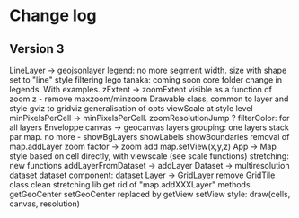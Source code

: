 # Change log

## Version 3

LineLayer -> geojsonlayer
legend: no more segment width. size with shape set to "line"
style filtering
lego tanaka: coming soon
core folder
change in legends. With examples.
zExtent -> zoomExtent
visible as a function of zoom z - remove maxzoom/minzoom
Drawable class, common to layer and style
gviz to gridviz
generalisation of opts
viewScale at style level
minPixelsPerCell -> minPixelsPerCell. zoomResolutionJump ?
filterColor: for all layers
Enveloppe
canvas -> geocanvas
layers grouping: one layers stack par map. no more - showBgLayers showLabels showBoundaries
removal of map.addLayer
zoom factor -> zoom
add map.setView(x,y,z)
App -> Map
style based on cell directly, with viewscale (see scale functions)
stretching: new functions
addLayerFromDataset -> addLayer
Dataset -> multiresolution dataset
dataset component: dataset
Layer -> GridLayer
remove GridTile class
clean stretching lib
get rid of "map.addXXXLayer" methods
getGeoCenter setGeoCenter replaced by getView setView
style: draw(cells, canvas, resolution)
